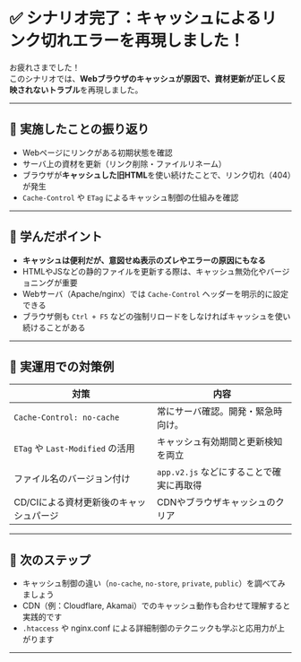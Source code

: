 # ✅ シナリオ完了：キャッシュによるリンク切れエラーを再現しました！

お疲れさまでした！  
このシナリオでは、**Webブラウザのキャッシュが原因で、資材更新が正しく反映されないトラブル**を再現しました。

---

## 🔁 実施したことの振り返り

- Webページにリンクがある初期状態を確認
- サーバ上の資材を更新（リンク削除・ファイルリネーム）
- ブラウザが**キャッシュした旧HTML**を使い続けたことで、リンク切れ（404）が発生
- `Cache-Control` や `ETag` によるキャッシュ制御の仕組みを確認

---

## 🧠 学んだポイント

- **キャッシュは便利だが、意図せぬ表示のズレやエラーの原因にもなる**
- HTMLやJSなどの静的ファイルを更新する際は、キャッシュ無効化やバージョニングが重要
- Webサーバ（Apache/nginx）では `Cache-Control` ヘッダーを明示的に設定できる
- ブラウザ側も `Ctrl + F5` などの強制リロードをしなければキャッシュを使い続けることがある

---

## 🔧 実運用での対策例

| 対策                             | 内容 |
|----------------------------------|------|
| `Cache-Control: no-cache`        | 常にサーバ確認。開発・緊急時向け。 |
| `ETag` や `Last-Modified` の活用 | キャッシュ有効期間と更新検知を両立 |
| ファイル名のバージョン付け       | `app.v2.js` などにすることで確実に再取得 |
| CD/CIによる資材更新後のキャッシュパージ | CDNやブラウザキャッシュのクリア |

---

## 🎯 次のステップ

- キャッシュ制御の違い（`no-cache`, `no-store`, `private`, `public`）を調べてみましょう
- CDN（例：Cloudflare, Akamai）でのキャッシュ動作も合わせて理解すると実践的です
- `.htaccess` や nginx.conf による詳細制御のテクニックも学ぶと応用力が上がります

---